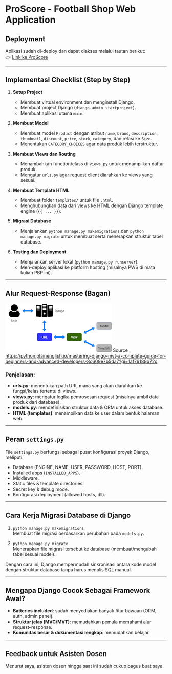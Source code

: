 # ProScore - Football Shop Web Application

## Deployment
Aplikasi sudah di-deploy dan dapat diakses melalui tautan berikut:  
👉 [Link ke ProScore](https://made-shandy-footballshop.pbp.cs.ui.ac.id/)

---

## Implementasi Checklist (Step by Step)
1. **Setup Project**  
   - Membuat virtual environment dan menginstall Django.  
   - Membuat project Django (`django-admin startproject`).  
   - Membuat aplikasi utama `main`.  

2. **Membuat Model**  
   - Membuat model `Product` dengan atribut `name`, `brand`,   `description`, `thumbnail`, `discount`, `price`, `stock`, `category`, dan relasi ke `Size`.  
   - Menentukan `CATEGORY_CHOICES` agar data produk lebih terstruktur.  

3. **Membuat Views dan Routing**  
   - Menambahkan function/class di `views.py` untuk menampilkan daftar produk.  
   - Mengatur `urls.py` agar request client diarahkan ke views yang sesuai.  

4. **Membuat Template HTML**  
   - Membuat folder `templates/` untuk file `.html`.  
   - Menghubungkan data dari views ke HTML dengan Django template engine (`{{ ... }}`).  

5. **Migrasi Database**  
   - Menjalankan `python manage.py makemigrations` dan `python manage.py migrate` untuk membuat serta menerapkan struktur tabel database.  

6. **Testing dan Deployment**  
   - Menjalankan server lokal (`python manage.py runserver`).  
   - Men-deploy aplikasi ke platform hosting (misalnya PWS di mata kuliah PBP ini).  

---

##  Alur Request-Response (Bagan)
![Bagan MVT](download.png)
Source : https://python.plainenglish.io/mastering-django-mvt-a-complete-guide-for-beginners-and-advanced-developers-8c609e7b5da7?gi=1af76189b72c

### Penjelasan:
- **urls.py**: menentukan path URL mana yang akan diarahkan ke fungsi/kelas tertentu di views.  
- **views.py**: mengatur logika pemrosesan request (misalnya ambil data produk dari database).  
- **models.py**: mendefinisikan struktur data & ORM untuk akses database.  
- **HTML (templates)**: menampilkan data ke user dalam bentuk halaman web.  

---

## Peran `settings.py`
File `settings.py` berfungsi sebagai pusat konfigurasi proyek Django, meliputi:
- Database (ENGINE, NAME, USER, PASSWORD, HOST, PORT).  
- Installed apps (`INSTALLED_APPS`).  
- Middleware.  
- Static files & template directories.  
- Secret key & debug mode.  
- Konfigurasi deployment (allowed hosts, dll).  

---

## Cara Kerja Migrasi Database di Django
1. `python manage.py makemigrations`  
   Membuat file migrasi berdasarkan perubahan pada `models.py`.  

2. `python manage.py migrate`  
   Menerapkan file migrasi tersebut ke database (membuat/mengubah tabel sesuai model).  

Dengan cara ini, Django mempermudah sinkronisasi antara kode model dengan struktur database tanpa harus menulis SQL manual.  

---

## Mengapa Django Cocok Sebagai Framework Awal?
- **Batteries included**: sudah menyediakan banyak fitur bawaan (ORM, auth, admin panel).  
- **Struktur jelas (MVC/MVT)**: memudahkan pemula memahami alur request–response.  
- **Komunitas besar & dokumentasi lengkap**: memudahkan belajar.  
---

## Feedback untuk Asisten Dosen
Menurut saya, asisten dosen hingga saat ini sudah cukup bagus buat saya.  


